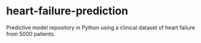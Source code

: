 # heart-failure-prediction
Predictive model repository in Python using a clinical dataset of heart failure from 5000 patients.
